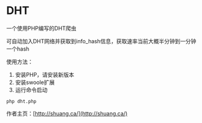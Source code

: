 # DHT
一个使用PHP编写的DHT爬虫

可自动加入DHT网络并获取到info_hash信息，获取速率当前大概半分钟到一分钟一个hash

使用方法：
1. 安装PHP，请安装新版本
2. 安装swoole扩展
3. 运行命令启动

```
php dht.php
```

作者主页：[http://shuang.ca/](http://shuang.ca/)
